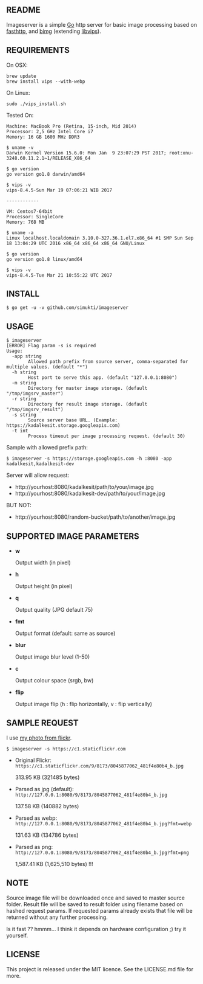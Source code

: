 ## README
Imageserver is a simple [Go](https://golang.org/) http server for basic image processing based on [fasthttp](https://github.com/valyala/fasthttp), and [bimg](https://github.com/h2non/bimg) (extending [libvips](https://github.com/jcupitt/libvips)).

## REQUIREMENTS
On OSX:
```
brew update
brew install vips --with-webp
```

On Linux:
```
sudo ./vips_install.sh
```

Tested On:
```
Machine: MacBook Pro (Retina, 15-inch, Mid 2014)
Processor: 2,5 GHz Intel Core i7
Memory: 16 GB 1600 MHz DDR3

$ uname -v
Darwin Kernel Version 15.6.0: Mon Jan  9 23:07:29 PST 2017; root:xnu-3248.60.11.2.1~1/RELEASE_X86_64

$ go version
go version go1.8 darwin/amd64

$ vips -v
vips-8.4.5-Sun Mar 19 07:06:21 WIB 2017

------------

VM: Centos7-64bit
Processor: SingleCore
Memory: 768 MB

$ uname -a
Linux localhost.localdomain 3.10.0-327.36.1.el7.x86_64 #1 SMP Sun Sep 18 13:04:29 UTC 2016 x86_64 x86_64 x86_64 GNU/Linux

$ go version
go version go1.8 linux/amd64

$ vips -v
vips-8.4.5-Tue Mar 21 10:55:22 UTC 2017
```

## INSTALL
```
$ go get -u -v github.com/simukti/imageserver
```

## USAGE
```
$ imageserver
[ERROR] Flag param -s is required
Usage:
  -app string
    	Allowed path prefix from source server, comma-separated for multiple values. (default "*")
  -h string
    	Host port to serve this app. (default "127.0.0.1:8080")
  -m string
    	Directory for master image storage. (default "/tmp/imgsrv_master")
  -r string
    	Directory for result image storage. (default "/tmp/imgsrv_result")
  -s string
    	Source server base URL. (Example: https://kadalkesit.storage.googleapis.com)
  -t int
    	Process timeout per image processing request. (default 30)
```

Sample with allowed prefix path:
```
$ imageserver -s https://storage.googleapis.com -h :8080 -app kadalkesit,kadalkesit-dev
```

Server will allow request:

-  http://yourhost:8080/kadalkesit/path/to/your/image.jpg
-  http://yourhost:8080/kadalkesit-dev/path/to/your/image.jpg

BUT NOT:

-  http://yourhost:8080/random-bucket/path/to/another/image.jpg

## SUPPORTED IMAGE PARAMETERS

- **w**

    Output width (in pixel)

- **h**

    Output height (in pixel)

- **q**
    
    Output quality (JPG default 75)

- **fmt**

    Output format (default: same as source)

- **blur**

    Output image blur level (1-50)

- **c**

    Output colour space (srgb, bw)

- **flip**

    Output image flip (h : flip horizontally, v : flip vertically)


## SAMPLE REQUEST
I use [my photo from flickr](https://www.flickr.com/photos/simukti/8045877062/).

```
$ imageserver -s https://c1.staticflickr.com
```

- Original Flickr: `https://c1.staticflickr.com/9/8173/8045877062_481f4e80b4_b.jpg`

    313.95 KB (321485 bytes)

- Parsed as jpg (default): `http://127.0.0.1:8080/9/8173/8045877062_481f4e80b4_b.jpg`

    137.58 KB (140882 bytes)

- Parsed as webp: `http://127.0.0.1:8080/9/8173/8045877062_481f4e80b4_b.jpg?fmt=webp`

    131.63 KB (134786 bytes)

- Parsed as png: `http://127.0.0.1:8080/9/8173/8045877062_481f4e80b4_b.jpg?fmt=png`

    1,587.41 KB (1,625,510 bytes) !!!

## NOTE
Source image file will be downloaded once and saved to master source folder. 
Result file will be saved to result folder using filename based on hashed request params. 
If requested params already exists that file will be returned without any further processing.

Is it fast ?? hmmm... I think it depends on hardware configuration ;) try it yourself. 

## LICENSE
This project is released under the MIT licence. See the LICENSE.md file for more.